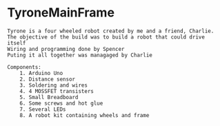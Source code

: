 # TyroneMainFrame

    Tyrone is a four wheeled robot created by me and a friend, Charlie.
    The objective of the build was to build a robot that could drive itself
    Wiring and programming done by Spencer
    Puting it all together was managaged by Charlie

    Components:
        1. Arduino Uno
        2. Distance sensor
        3. Soldering and wires
        4. 4 MOSSFET transisters
        5. Small Breadboard
        6. Some screws and hot glue
        7. Several LEDs
        8. A robot kit containing wheels and frame
